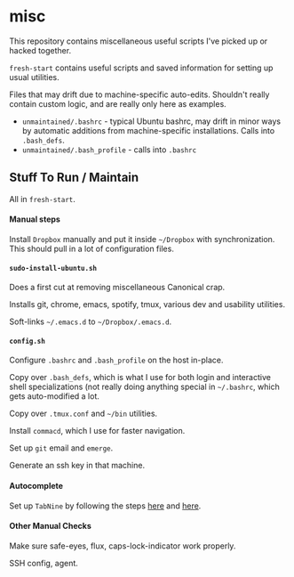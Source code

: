# misc
This repository contains miscellaneous useful scripts I've picked up or hacked together.

`fresh-start` contains useful scripts and saved information for setting up usual utilities.

Files that may drift due to machine-specific auto-edits. Shouldn't really contain custom logic, and are really only here as examples.

* `unmaintained/.bashrc` - typical Ubuntu bashrc, may drift in minor ways by automatic additions from machine-specific installations. Calls into `.bash_defs`.
* `unmaintained/.bash_profile` - calls into `.bashrc`

## Stuff To Run / Maintain

All in `fresh-start`.

#### Manual steps

Install `Dropbox` manually and put it inside `~/Dropbox` with synchronization. This should pull in a lot of configuration files.

#### `sudo-install-ubuntu.sh`

Does a first cut at removing miscellaneous Canonical crap.

Installs git, chrome, emacs, spotify, tmux, various dev and usability utilities.

Soft-links `~/.emacs.d` to `~/Dropbox/.emacs.d`.

#### `config.sh`

Configure `.bashrc` and `.bash_profile` on the host in-place.

Copy over `.bash_defs`, which is what I use for both login and interactive shell specializations (not really doing anything special in `~/.bashrc`, which gets auto-modified a lot.

Copy over `.tmux.conf` and `~/bin` utilities.

Install `commacd`, which I use for faster navigation.

Set up `git` email and `emerge`.

Generate an ssh key in that machine.

#### Autocomplete

Set up `TabNine` by following the steps [here](https://tabnine.com/subscribe) and [here](https://github.com/TommyX12/company-tabnine).

#### Other Manual Checks

Make sure safe-eyes, flux, caps-lock-indicator work properly.

SSH config, agent.
